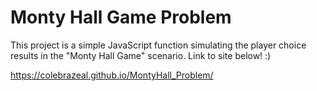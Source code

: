 # Monty Hall Game Problem

This project is a simple JavaScript function simulating the player choice results in the "Monty Hall Game" scenario. Link to site below! :)

https://colebrazeal.github.io/MontyHall_Problem/
